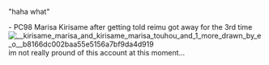 "haha what"




\- PC98 Marisa Kirisame after getting told reimu got away for the 3rd time
![__kirisame_marisa_and_kirisame_marisa_touhou_and_1_more_drawn_by_e_o__b8166dc002baa55e5156a7bf9da4d919](https://github.com/user-attachments/assets/806324f9-7816-4ca6-866f-408615bf09bd)
im not really pround of this account at this moment...

